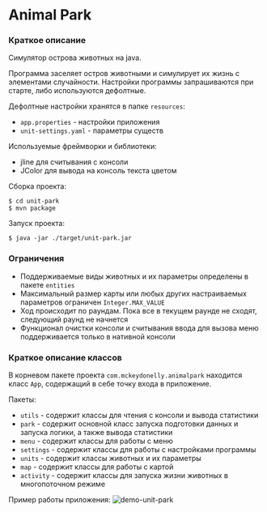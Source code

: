 Animal Park
=========
### Краткое описание

Симулятор острова животных на java.

Программа заселяет остров животными и симулирует их жизнь с элементами случайности.
Настройки программы запрашиваются при старте, либо используются дефолтные.

Дефолтные настройки хранятся в папке ```resources```:
- ```app.properties``` - настройки приложения
- ```unit-settings.yaml``` - параметры существ

Используемые фреймворки и библиотеки:
- jline для считывания с консоли
- JColor для вывода на консоль текста цветом

Сборка проекта:

```
$ cd unit-park
$ mvn package
```

Запуск проекта:
```
$ java -jar ./target/unit-park.jar
```

### Ограничения

- Поддерживаемые виды животных и их параметры определены в пакете ```entities```  
- Максимальный размер карты или любых других настраиваемых параметров ограничен ```Integer.MAX_VALUE```  
- Ход происходит по раундам. Пока все в текущем раунде не сходят, следующий раунд не начнется
- Функционал очистки консоли и считывания ввода для вызова меню поддерживается только в нативной консоли  

### Краткое описание классов

В корневом пакете проекта `com.mckeydonelly.animalpark` находится класс ```App```, содержащий в себе точку входа в приложение.

Пакеты:  
- ```utils``` - содержит классы для чтения с консоли и вывода статистики
- ```park``` - содержит основной класс запуска подготовки данных и запуска логики, а также вывода статистики  
- ```menu``` - содержит классы для работы с меню  
- ```settings``` - содержит классы для работы с настройками программы  
- ```units``` - содержит классы животных и их параметры  
- ```map``` - содержит классы для работы с картой  
- ```activity``` - содержит классы для запуска жизни животных в многопоточном режиме  

Пример работы приложения:
![demo-unit-park](https://user-images.githubusercontent.com/10290445/175464988-e40f30af-f3ca-4593-8fbe-cd859a29ed79.gif)
